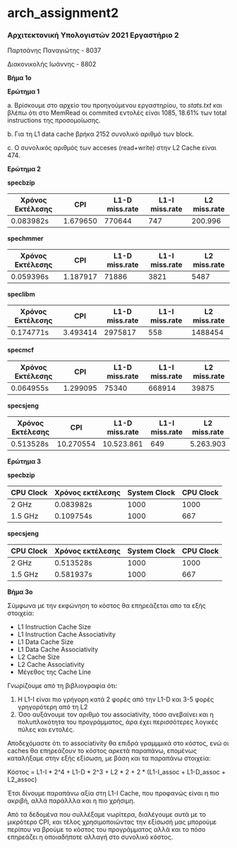 # arch_assignment2

### Αρχιτεκτονική Υπολογιστών 2021 Εργαστήριο 2

Παρτσάνης Παναγιώτης - 8037

Διακονικολής Ιωάννης - 8802

**Βήμα 1ο**

**Ερώτημα 1**

a. Βρίσκουμε στο αρχείο του προηγούμενου εργαστηρίου, το _stats.txt_ και βλέπω ότι στο MemRead οι commited εντολές είναι 1085, 18.61% των total instructions της προσομοίωσης.

b. Για τη L1 data cache βρήκα 2152 συνολικό αριθμό των block.

c. Ο συνολικός αριθμός των acceses (read+write) στην L2 Cache είναι 474.

**Ερώτημα 2**

**specbzip**

| Χρόνος Εκτέλεσης | CPI | L1-D miss.rate | L1-I miss.rate | L2 miss.rate |
| ---------------- | ----------- | ----------- | ---------- | ----------- |
| 0.083982s | 1.679650 | 770644 | 747 | 200.996 |

**spechmmer**

| Χρόνος Εκτέλεσης | CPI | L1-D miss.rate | L1-I miss.rate | L2 miss.rate |
| ---------------- | ----------- | ----------- | ---------- | ----------- |
| 0.059396s | 1.187917 | 71886 | 3821 | 5487 |

**speclibm**

| Χρόνος Εκτέλεσης | CPI | L1-D miss.rate | L1-I miss.rate | L2 miss.rate |
| ---------------- | ----------- | ----------- | ---------- | ----------- |
| 0.174771s | 3.493414 | 2975817 | 558 | 1488454 |

**specmcf**

| Χρόνος Εκτέλεσης | CPI | L1-D miss.rate | L1-I miss.rate | L2 miss.rate |
| ---------------- | ----------- | ----------- | ---------- | ----------- |
| 0.064955s | 1.299095 | 75340 | 668914 | 39875 |

**specsjeng**

| Χρόνος Εκτέλεσης | CPI | L1-D miss.rate | L1-I miss.rate | L2 miss.rate |
| ---------------- | ----------- | ----------- | ---------- | ----------- |
| 0.513528s | 10.270554 | 10.523.861 | 649 | 5.263.903 |

**Ερώτημα 3**

**specbzip**

| CPU Clock | Χρόνος εκτέλεσης |  System Clock | CPU Clock |
| ---------------- | ----------- | ----------- | ---------- |
| 2 GHz | 0.083982s | 1000 | 1000 |
| 1.5 GHz | 0.109754s | 1000 | 667 |


**specsjeng**

| CPU Clock | Χρόνος εκτέλεσης |  System Clock | CPU Clock |
| ---------------- | ----------- | ----------- | ---------- |
| 2 GHz | 0.513528s | 1000 | 1000 |
| 1.5 GHz | 0.581937s | 1000 | 667 |

**Βήμα 3ο**

Σύμφωνα με την εκφώνηση το κόστος θα επηρεάζεται απο τα εξής στοιχεία:

* L1 Instruction Cache Size
* L1 Instruction Cache Associativity
* L1 Data Cache Size
* L1 Data Cache Associativity
* L2 Cache Size
* L2 Cache Associativity
* Μέγεθος της Cache Line

Γνωρίζουμε από τη βιβλιογραφία ότι:

1. Η L1-I είναι πιο γρήγορη κατά 2 φορές από την L1-D και 3-5 φορές γρηγορότερη από τη L2
2. Όσο αυξάνουμε τον αριθμό του associativity, τόσο ανεβαίνει και η πολυπλοκότητα του προγράμματος, άρα έχει περισσότερες λογικές πύλες και εντολές.

Αποδεχόμαστε ότι το associativity θα επιδρά γραμμμικά στο κόστος, ενώ οι caches θα επηρεάζουν το κόστος αρκετά παραπάνω, επομένως καταλήξαμε στην εξής εξίσωση, με βάση και τα παραπάνω στοιχεία:

Κόστος = L1-I * 2^4 + L1-D * 2^3 + L2 * 2 + 2 * (L1-I_assoc + L1-D_assoc + L2_assoc)

Έτσι δίνουμε παραπάνω αξία στη L1-I Cache, που προφανώς είναι η πιο ακριβή, αλλά παράλλλα και η πιο χρήσιμη.

Από τα δεδομένα που συλλέξαμε νωρίτερα, διαλέγουμε αυτά με το μικρότερο CPI, και τέλος χρησιμοποιώντας την εξίσωσή μας μπορούμε περίπου να βρούμε το κόστος του προγράμματος αλλά και το πόσο επηρεάζει η οποιαδήποτε αλλαγή στο συνολικό κόστος.

































